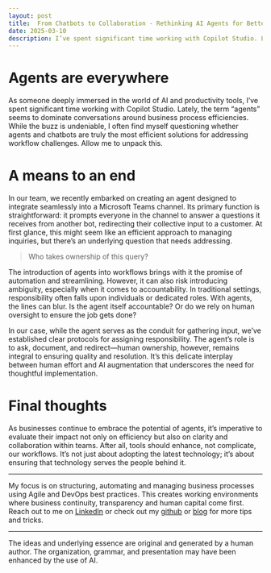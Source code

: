 ```yaml
---
layout: post
title:  From Chatbots to Collaboration - Rethinking AI Agents for Better Workflow Management
date: 2025-03-10
description: I’ve spent significant time working with Copilot Studio. Lately, the term “agents” seems to dominate conversations around business process efficiencies. While the buzz is undeniable, I often find myself questioning whether agents and chatbots are truly the most efficient solutions for addressing workflow challenges.
---
```


# Agents are everywhere

As someone deeply immersed in the world of AI and productivity tools, I’ve spent significant time working with Copilot Studio. Lately, the term “agents” seems to dominate conversations around business process efficiencies. While the buzz is undeniable, I often find myself questioning whether agents and chatbots are truly the most efficient solutions for addressing workflow challenges. Allow me to unpack this.

# A means to an end 

In our team, we recently embarked on creating an agent designed to integrate seamlessly into a Microsoft Teams channel. Its primary function is straightforward: it prompts everyone in the channel to answer a questions it receives from another bot, redirecting their collective input to a customer. At first glance, this might seem like an efficient approach to managing inquiries, but there’s an underlying question that needs addressing.

> Who takes ownership of this query?

The introduction of agents into workflows brings with it the promise of automation and streamlining. However, it can also risk introducing ambiguity, especially when it comes to accountability. In traditional settings, responsibility often falls upon individuals or dedicated roles. With agents, the lines can blur. Is the agent itself accountable? Or do we rely on human oversight to ensure the job gets done?

In our case, while the agent serves as the conduit for gathering input, we’ve established clear protocols for assigning responsibility. The agent’s role is to ask, document, and redirect—human ownership, however, remains integral to ensuring quality and resolution. It’s this delicate interplay between human effort and AI augmentation that underscores the need for thoughtful implementation.

# Final thoughts

As businesses continue to embrace the potential of agents, it’s imperative to evaluate their impact not only on efficiency but also on clarity and collaboration within teams. After all, tools should enhance, not complicate, our workflows. It’s not just about adopting the latest technology; it’s about ensuring that technology serves the people behind it.

----
My focus is on structuring, automating and managing business processes using Agile and DevOps best practices. This creates working environments where business continuity, transparency and human capital come first. Reach out to me on [LinkedIn](https://www.linkedin.com/in/dennisvanaelst) or check out my [github](https://github.com/dva81) or [blog](https://www.dennisvanaelst.net/) for more tips and tricks.

----
The ideas and underlying essence are original and generated by a human author. The organization, grammar, and presentation may have been enhanced by the use of AI.
